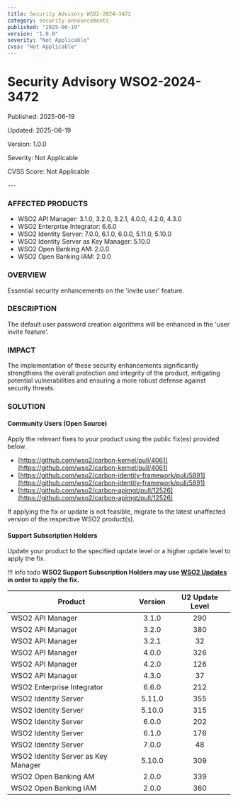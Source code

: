 ```yaml
---
title: Security Advisory WSO2-2024-3472
category: security-announcements
published: "2025-06-19" 
version: "1.0.0"
severity: "Not Applicable"
cvss: "Not Applicable"
---
```


# Security Advisory WSO2-2024-3472

<p class="doc-info">Published: 2025-06-19</p> 
<p class="doc-info">Updated: 2025-06-19</p>
<p class="doc-info">Version: 1.0.0</p>
<p class="doc-info">Severity: Not Applicable </p>
<p class="doc-info">CVSS Score: Not Applicable </p>
---

### AFFECTED PRODUCTS
* WSO2 API Manager: 3.1.0, 3.2.0, 3.2.1, 4.0.0, 4.2.0, 4.3.0
* WSO2 Enterprise Integrator: 6.6.0
* WSO2 Identity Server: 7.0.0, 6.1.0, 6.0.0, 5.11.0, 5.10.0
* WSO2 Identity Server as Key Manager: 5.10.0
* WSO2 Open Banking AM: 2.0.0
* WSO2 Open Banking IAM: 2.0.0


### OVERVIEW
Essential security enhancements on the 'invite user' feature.


### DESCRIPTION
The default user password creation algorithms will be enhanced in the 'user invite feature'.


### IMPACT
The implementation of these security enhancements significantly strengthens the overall protection and integrity of the product, mitigating potential vulnerabilities and ensuring a more robust defense against security threats.


### SOLUTION

#### Community Users (Open Source)
Apply the relevant fixes to your product using the public fix(es) provided below.

* [https://github.com/wso2/carbon-kernel/pull/4061](https://github.com/wso2/carbon-kernel/pull/4061)
* [https://github.com/wso2/carbon-identity-framework/pull/5891](https://github.com/wso2/carbon-identity-framework/pull/5891)
* [https://github.com/wso2/carbon-apimgt/pull/12526](https://github.com/wso2/carbon-apimgt/pull/12526)

If applying the fix or update is not feasible, migrate to the latest unaffected version of the respective WSO2 product(s).


#### Support Subscription Holders

Update your product to the specified update level or a higher update level to apply the fix.

!!! info todo
    **WSO2 Support Subscription Holders may use [WSO2 Updates](https://wso2.com/updates/) in order to apply the fix.**

| Product                             | Version | U2 Update Level |
| ----------------------------------- | :-----: | :-------------: |
| WSO2 API Manager                    |  3.1.0  |       290       |
| WSO2 API Manager                    |  3.2.0  |       380       |
| WSO2 API Manager                    |  3.2.1  |       32        |
| WSO2 API Manager                    |  4.0.0  |       326       |
| WSO2 API Manager                    |  4.2.0  |       126       |
| WSO2 API Manager                    |  4.3.0  |       37        |
| WSO2 Enterprise Integrator          |  6.6.0  |       212       |
| WSO2 Identity Server                | 5.11.0  |       355       |
| WSO2 Identity Server                | 5.10.0  |       315       |
| WSO2 Identity Server                |  6.0.0  |       202       |
| WSO2 Identity Server                |  6.1.0  |       176       |
| WSO2 Identity Server                |  7.0.0  |       48        |
| WSO2 Identity Server as Key Manager | 5.10.0  |       309       |
| WSO2 Open Banking AM                |  2.0.0  |       339       |
| WSO2 Open Banking IAM               |  2.0.0  |       360       |


